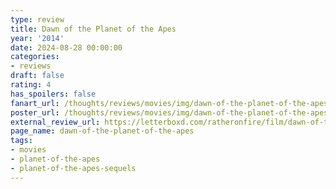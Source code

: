 ```yaml
---
type: review
title: Dawn of the Planet of the Apes
year: '2014'
date: 2024-08-28 00:00:00
categories:
- reviews
draft: false
rating: 4
has_spoilers: false
fanart_url: /thoughts/reviews/movies/img/dawn-of-the-planet-of-the-apes_fanart.png
poster_url: /thoughts/reviews/movies/img/dawn-of-the-planet-of-the-apes_poster.png
external_review_url: https://letterboxd.com/ratheronfire/film/dawn-of-the-planet-of-the-apes/
page_name: dawn-of-the-planet-of-the-apes
tags:
- movies
- planet-of-the-apes
- planet-of-the-apes-sequels
---
```


